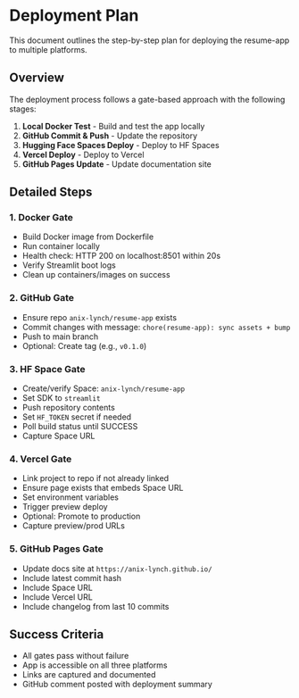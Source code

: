 # Deployment Plan

This document outlines the step-by-step plan for deploying the resume-app to multiple platforms.

## Overview

The deployment process follows a gate-based approach with the following stages:

1. **Local Docker Test** - Build and test the app locally
2. **GitHub Commit & Push** - Update the repository
3. **Hugging Face Spaces Deploy** - Deploy to HF Spaces
4. **Vercel Deploy** - Deploy to Vercel
5. **GitHub Pages Update** - Update documentation site

## Detailed Steps

### 1. Docker Gate
- Build Docker image from Dockerfile
- Run container locally
- Health check: HTTP 200 on localhost:8501 within 20s
- Verify Streamlit boot logs
- Clean up containers/images on success

### 2. GitHub Gate
- Ensure repo `anix-lynch/resume-app` exists
- Commit changes with message: `chore(resume-app): sync assets + bump`
- Push to main branch
- Optional: Create tag (e.g., `v0.1.0`)

### 3. HF Space Gate
- Create/verify Space: `anix-lynch/resume-app`
- Set SDK to `streamlit`
- Push repository contents
- Set `HF_TOKEN` secret if needed
- Poll build status until SUCCESS
- Capture Space URL

### 4. Vercel Gate
- Link project to repo if not already linked
- Ensure page exists that embeds Space URL
- Set environment variables
- Trigger preview deploy
- Optional: Promote to production
- Capture preview/prod URLs

### 5. GitHub Pages Gate
- Update docs site at `https://anix-lynch.github.io/`
- Include latest commit hash
- Include Space URL
- Include Vercel URL
- Include changelog from last 10 commits

## Success Criteria

- All gates pass without failure
- App is accessible on all three platforms
- Links are captured and documented
- GitHub comment posted with deployment summary
